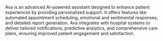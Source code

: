 Ava is an advanced AI-powered assistant designed to enhance patient experiences by providing personalized support. It offers features like automated appointment scheduling, emotional and sentimental responses, and detailed report generation. Ava integrates with hospital systems to deliver tailored notifications, predictive analytics, and comprehensive care plans, ensuring improved patient engagement and satisfaction.
